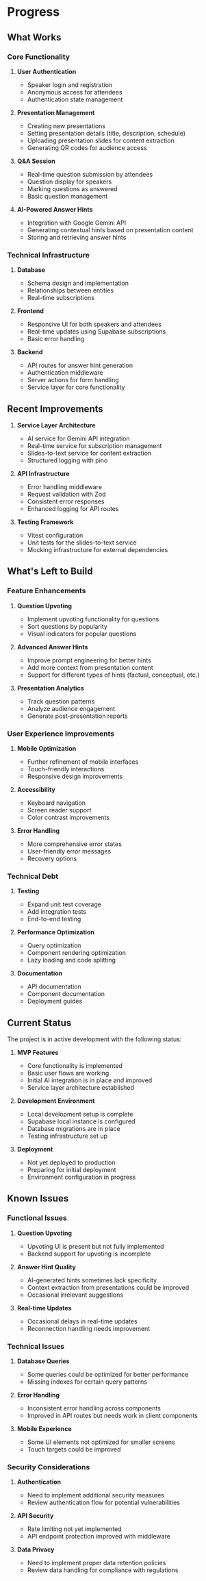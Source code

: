 # Progress

## What Works

### Core Functionality

1. **User Authentication**

   - Speaker login and registration
   - Anonymous access for attendees
   - Authentication state management

2. **Presentation Management**

   - Creating new presentations
   - Setting presentation details (title, description, schedule)
   - Uploading presentation slides for content extraction
   - Generating QR codes for audience access

3. **Q&A Session**

   - Real-time question submission by attendees
   - Question display for speakers
   - Marking questions as answered
   - Basic question management

4. **AI-Powered Answer Hints**
   - Integration with Google Gemini API
   - Generating contextual hints based on presentation content
   - Storing and retrieving answer hints

### Technical Infrastructure

1. **Database**

   - Schema design and implementation
   - Relationships between entities
   - Real-time subscriptions

2. **Frontend**

   - Responsive UI for both speakers and attendees
   - Real-time updates using Supabase subscriptions
   - Basic error handling

3. **Backend**
   - API routes for answer hint generation
   - Authentication middleware
   - Server actions for form handling
   - Service layer for core functionality

## Recent Improvements

1. **Service Layer Architecture**

   - AI service for Gemini API integration
   - Real-time service for subscription management
   - Slides-to-text service for content extraction
   - Structured logging with pino

2. **API Infrastructure**

   - Error handling middleware
   - Request validation with Zod
   - Consistent error responses
   - Enhanced logging for API routes

3. **Testing Framework**
   - Vitest configuration
   - Unit tests for the slides-to-text service
   - Mocking infrastructure for external dependencies

## What's Left to Build

### Feature Enhancements

1. **Question Upvoting**

   - Implement upvoting functionality for questions
   - Sort questions by popularity
   - Visual indicators for popular questions

2. **Advanced Answer Hints**

   - Improve prompt engineering for better hints
   - Add more context from presentation content
   - Support for different types of hints (factual, conceptual, etc.)

3. **Presentation Analytics**
   - Track question patterns
   - Analyze audience engagement
   - Generate post-presentation reports

### User Experience Improvements

1. **Mobile Optimization**

   - Further refinement of mobile interfaces
   - Touch-friendly interactions
   - Responsive design improvements

2. **Accessibility**

   - Keyboard navigation
   - Screen reader support
   - Color contrast improvements

3. **Error Handling**
   - More comprehensive error states
   - User-friendly error messages
   - Recovery options

### Technical Debt

1. **Testing**

   - Expand unit test coverage
   - Add integration tests
   - End-to-end testing

2. **Performance Optimization**

   - Query optimization
   - Component rendering optimization
   - Lazy loading and code splitting

3. **Documentation**
   - API documentation
   - Component documentation
   - Deployment guides

## Current Status

The project is in active development with the following status:

1. **MVP Features**

   - Core functionality is implemented
   - Basic user flows are working
   - Initial AI integration is in place and improved
   - Service layer architecture established

2. **Development Environment**

   - Local development setup is complete
   - Supabase local instance is configured
   - Database migrations are in place
   - Testing infrastructure set up

3. **Deployment**
   - Not yet deployed to production
   - Preparing for initial deployment
   - Environment configuration in progress

## Known Issues

### Functional Issues

1. **Question Upvoting**

   - Upvoting UI is present but not fully implemented
   - Backend support for upvoting is incomplete

2. **Answer Hint Quality**

   - AI-generated hints sometimes lack specificity
   - Context extraction from presentations could be improved
   - Occasional irrelevant suggestions

3. **Real-time Updates**
   - Occasional delays in real-time updates
   - Reconnection handling needs improvement

### Technical Issues

1. **Database Queries**

   - Some queries could be optimized for better performance
   - Missing indexes for certain query patterns

2. **Error Handling**

   - Inconsistent error handling across components
   - Improved in API routes but needs work in client components

3. **Mobile Experience**
   - Some UI elements not optimized for smaller screens
   - Touch targets could be improved

### Security Considerations

1. **Authentication**

   - Need to implement additional security measures
   - Review authentication flow for potential vulnerabilities

2. **API Security**

   - Rate limiting not yet implemented
   - API endpoint protection improved with middleware

3. **Data Privacy**
   - Need to implement proper data retention policies
   - Review data handling for compliance with regulations
